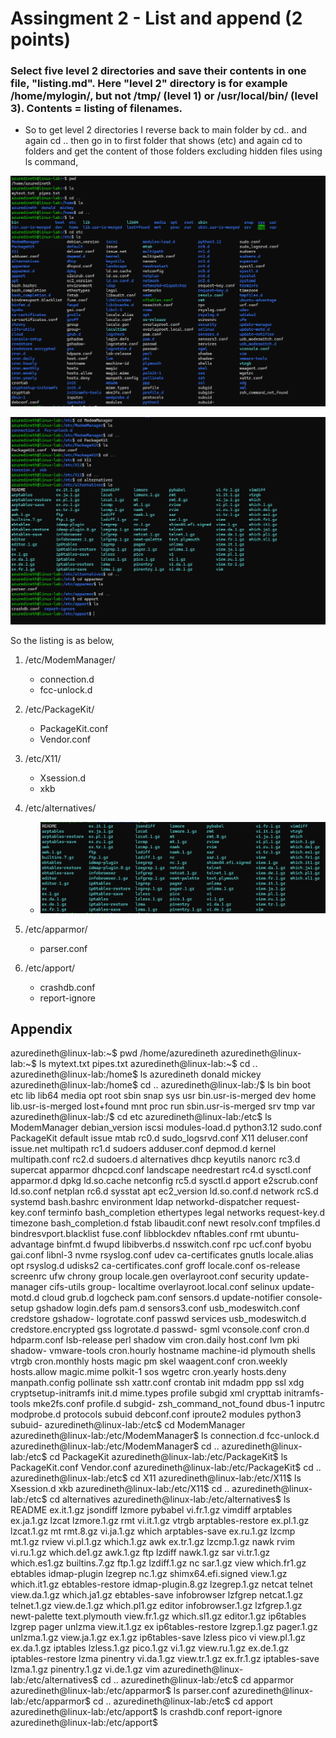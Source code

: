 # Assingment 2 - List and append (2 points)

### Select five level 2 directories and save their contents in one file, "listing.md". Here "level 2" directory is for example /home/mylogin/, but not /tmp/ (level 1) or /usr/local/bin/ (level 3). Contents = listing of filenames.

- So to get level 2 directories I reverse back to main folder by cd.. and again cd .. then go in to first folder that shows (etc) and again cd to folders and get the content of those folders excluding hidden files using ls command,

![](Images/1.png)

![](Images/2.png)

So the listing is as below,

1. /etc/ModemManager/

   - connection.d
   - fcc-unlock.d

2. /etc/PackageKit/

   - PackageKit.conf
   - Vendor.conf

3. /etc/X11/

   - Xsession.d
   - xkb

4. /etc/alternatives/

   - ![](Images/3.png)

5. /etc/apparmor/

   - parser.conf

6. /etc/apport/
   - crashdb.conf
   - report-ignore

## Appendix

azuredineth@linux-lab:~$ pwd
/home/azuredineth
azuredineth@linux-lab:~$ ls
mytext.txt pipes.txt
azuredineth@linux-lab:~$ cd ..
azuredineth@linux-lab:/home$ ls
azuredineth donald mickey
azuredineth@linux-lab:/home$ cd ..
azuredineth@linux-lab:/$ ls
bin boot etc lib lib64 media opt root sbin snap sys usr
bin.usr-is-merged dev home lib.usr-is-merged lost+found mnt proc run sbin.usr-is-merged srv tmp var
azuredineth@linux-lab:/$ cd etc
azuredineth@linux-lab:/etc$ ls
ModemManager debian_version iscsi modules-load.d python3.12 sudo.conf
PackageKit default issue mtab rc0.d sudo_logsrvd.conf
X11 deluser.conf issue.net multipath rc1.d sudoers
adduser.conf depmod.d kernel multipath.conf rc2.d sudoers.d
alternatives dhcp keyutils nanorc rc3.d supercat
apparmor dhcpcd.conf landscape needrestart rc4.d sysctl.conf
apparmor.d dpkg ld.so.cache netconfig rc5.d sysctl.d
apport e2scrub.conf ld.so.conf netplan rc6.d sysstat
apt ec2_version ld.so.conf.d network rcS.d systemd
bash.bashrc environment ldap networkd-dispatcher request-key.conf terminfo
bash_completion ethertypes legal networks request-key.d timezone
bash_completion.d fstab libaudit.conf newt resolv.conf tmpfiles.d
bindresvport.blacklist fuse.conf libblockdev nftables.conf rmt ubuntu-advantage
binfmt.d fwupd libibverbs.d nsswitch.conf rpc ucf.conf
byobu gai.conf libnl-3 nvme rsyslog.conf udev
ca-certificates gnutls locale.alias opt rsyslog.d udisks2
ca-certificates.conf groff locale.conf os-release screenrc ufw
chrony group locale.gen overlayroot.conf security update-manager
cifs-utils group- localtime overlayroot.local.conf selinux update-motd.d
cloud grub.d logcheck pam.conf sensors.d update-notifier
console-setup gshadow login.defs pam.d sensors3.conf usb_modeswitch.conf
credstore gshadow- logrotate.conf passwd services usb_modeswitch.d
credstore.encrypted gss logrotate.d passwd- sgml vconsole.conf
cron.d hdparm.conf lsb-release perl shadow vim
cron.daily host.conf lvm pki shadow- vmware-tools
cron.hourly hostname machine-id plymouth shells vtrgb
cron.monthly hosts magic pm skel waagent.conf
cron.weekly hosts.allow magic.mime polkit-1 sos wgetrc
cron.yearly hosts.deny manpath.config pollinate ssh xattr.conf
crontab init mdadm ppp ssl xdg
cryptsetup-initramfs init.d mime.types profile subgid xml
crypttab initramfs-tools mke2fs.conf profile.d subgid- zsh_command_not_found
dbus-1 inputrc modprobe.d protocols subuid
debconf.conf iproute2 modules python3 subuid-
azuredineth@linux-lab:/etc$ cd ModemManager
azuredineth@linux-lab:/etc/ModemManager$ ls
connection.d fcc-unlock.d
azuredineth@linux-lab:/etc/ModemManager$ cd ..
azuredineth@linux-lab:/etc$ cd PackageKit
azuredineth@linux-lab:/etc/PackageKit$ ls
PackageKit.conf Vendor.conf
azuredineth@linux-lab:/etc/PackageKit$ cd ..
azuredineth@linux-lab:/etc$ cd X11
azuredineth@linux-lab:/etc/X11$ ls
Xsession.d xkb
azuredineth@linux-lab:/etc/X11$ cd ..
azuredineth@linux-lab:/etc$ cd alternatives
azuredineth@linux-lab:/etc/alternatives$ ls
README ex.it.1.gz jsondiff lzmore pybabel vi.fr.1.gz vimdiff
arptables ex.ja.1.gz lzcat lzmore.1.gz rmt vi.it.1.gz vtrgb
arptables-restore ex.pl.1.gz lzcat.1.gz mt rmt.8.gz vi.ja.1.gz which
arptables-save ex.ru.1.gz lzcmp mt.1.gz rview vi.pl.1.gz which.1.gz
awk ex.tr.1.gz lzcmp.1.gz nawk rvim vi.ru.1.gz which.de1.gz
awk.1.gz ftp lzdiff nawk.1.gz sar vi.tr.1.gz which.es1.gz
builtins.7.gz ftp.1.gz lzdiff.1.gz nc sar.1.gz view which.fr1.gz
ebtables idmap-plugin lzegrep nc.1.gz shimx64.efi.signed view.1.gz which.it1.gz
ebtables-restore idmap-plugin.8.gz lzegrep.1.gz netcat telnet view.da.1.gz which.ja1.gz
ebtables-save infobrowser lzfgrep netcat.1.gz telnet.1.gz view.de.1.gz which.pl1.gz
editor infobrowser.1.gz lzfgrep.1.gz newt-palette text.plymouth view.fr.1.gz which.sl1.gz
editor.1.gz ip6tables lzgrep pager unlzma view.it.1.gz
ex ip6tables-restore lzgrep.1.gz pager.1.gz unlzma.1.gz view.ja.1.gz
ex.1.gz ip6tables-save lzless pico vi view.pl.1.gz
ex.da.1.gz iptables lzless.1.gz pico.1.gz vi.1.gz view.ru.1.gz
ex.de.1.gz iptables-restore lzma pinentry vi.da.1.gz view.tr.1.gz
ex.fr.1.gz iptables-save lzma.1.gz pinentry.1.gz vi.de.1.gz vim
azuredineth@linux-lab:/etc/alternatives$ cd ..
azuredineth@linux-lab:/etc$ cd apparmor
azuredineth@linux-lab:/etc/apparmor$ ls
parser.conf
azuredineth@linux-lab:/etc/apparmor$ cd ..
azuredineth@linux-lab:/etc$ cd apport
azuredineth@linux-lab:/etc/apport$ ls
crashdb.conf report-ignore
azuredineth@linux-lab:/etc/apport$
